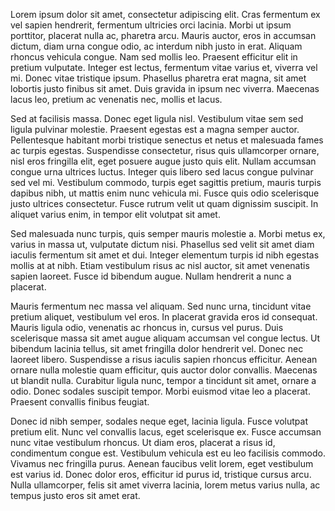 Lorem ipsum dolor sit amet, consectetur adipiscing elit. Cras fermentum ex vel sapien hendrerit, fermentum ultricies orci lacinia. Morbi ut ipsum porttitor, placerat nulla ac, pharetra arcu. Mauris auctor, eros in accumsan dictum, diam urna congue odio, ac interdum nibh justo in erat. Aliquam rhoncus vehicula congue. Nam sed mollis leo. Praesent efficitur elit in pretium vulputate. Integer est lectus, fermentum vitae varius et, viverra vel mi. Donec vitae tristique ipsum. Phasellus pharetra erat magna, sit amet lobortis justo finibus sit amet. Duis gravida in ipsum nec viverra. Maecenas lacus leo, pretium ac venenatis nec, mollis et lacus.

Sed at facilisis massa. Donec eget ligula nisl. Vestibulum vitae sem sed ligula pulvinar molestie. Praesent egestas est a magna semper auctor. Pellentesque habitant morbi tristique senectus et netus et malesuada fames ac turpis egestas. Suspendisse consectetur, risus quis ullamcorper ornare, nisl eros fringilla elit, eget posuere augue justo quis elit. Nullam accumsan congue urna ultrices luctus. Integer quis libero sed lacus congue pulvinar sed vel mi. Vestibulum commodo, turpis eget sagittis pretium, mauris turpis dapibus nibh, ut mattis enim nunc vehicula mi. Fusce quis odio scelerisque justo ultrices consectetur. Fusce rutrum velit ut quam dignissim suscipit. In aliquet varius enim, in tempor elit volutpat sit amet.

Sed malesuada nunc turpis, quis semper mauris molestie a. Morbi metus ex, varius in massa ut, vulputate dictum nisi. Phasellus sed velit sit amet diam iaculis fermentum sit amet et dui. Integer elementum turpis id nibh egestas mollis at at nibh. Etiam vestibulum risus ac nisl auctor, sit amet venenatis sapien laoreet. Fusce id bibendum augue. Nullam hendrerit a nunc a placerat.

Mauris fermentum nec massa vel aliquam. Sed nunc urna, tincidunt vitae pretium aliquet, vestibulum vel eros. In placerat gravida eros id consequat. Mauris ligula odio, venenatis ac rhoncus in, cursus vel purus. Duis scelerisque massa sit amet augue aliquam accumsan vel congue lectus. Ut bibendum lacinia tellus, sit amet fringilla dolor hendrerit vel. Donec nec laoreet libero. Suspendisse a risus iaculis sapien rhoncus efficitur. Aenean ornare nulla molestie quam efficitur, quis auctor dolor convallis. Maecenas ut blandit nulla. Curabitur ligula nunc, tempor a tincidunt sit amet, ornare a odio. Donec sodales suscipit tempor. Morbi euismod vitae leo a placerat. Praesent convallis finibus feugiat.

Donec id nibh semper, sodales neque eget, lacinia ligula. Fusce volutpat pretium elit. Nunc vel convallis lacus, eget scelerisque ex. Fusce accumsan nunc vitae vestibulum rhoncus. Ut diam eros, placerat a risus id, condimentum congue est. Vestibulum vehicula est eu leo facilisis commodo. Vivamus nec fringilla purus. Aenean faucibus velit lorem, eget vestibulum est varius id. Donec dolor eros, efficitur id purus id, tristique cursus arcu. Nulla ullamcorper, felis sit amet viverra lacinia, lorem metus varius nulla, ac tempus justo eros sit amet erat.

